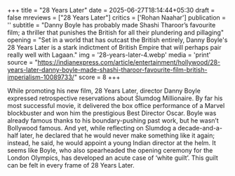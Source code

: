 +++
title = "28 Years Later"
date = 2025-06-27T18:14:44+05:30
draft = false
mreviews = ["28 Years Later"]
critics = ['Rohan Naahar']
publication = ''
subtitle = "Danny Boyle has probably made Shashi Tharoor’s favourite film; a thriller that punishes the British for all their plundering and pillaging"
opening = "Set in a world that has outcast the British entirely, Danny Boyle's 28 Years Later is a stark indictment of British Empire that will perhaps pair really well with Lagaan."
img = '28-years-later-4.webp'
media = 'print'
source = "https://indianexpress.com/article/entertainment/hollywood/28-years-later-danny-boyle-made-shashi-tharoor-favourite-film-british-imperialism-10089733/"
score = 8
+++

While promoting his new film, 28 Years Later, director Danny Boyle expressed retrospective reservations about Slumdog Millionaire. By far his most successful movie, it delivered the box office performance of a Marvel blockbuster and won him the prestigious Best Director Oscar. Boyle was already famous thanks to his boundary-pushing past work, but he wasn’t Bollywood famous. And yet, while reflecting on Slumdog a decade-and-a-half later, he declared that he would never make something like it again; instead, he said, he would appoint a young Indian director at the helm. It seems like Boyle, who also spearheaded the opening ceremony for the London Olympics, has developed an acute case of ‘white guilt’. This guilt can be felt in every frame of 28 Years Later.

